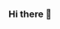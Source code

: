 ### Hi there 👋

<!--
**DenisTsverkun/DenisTsverkun** is a ✨ _special_ ✨ repository because its `README.md` (this file) appears on your GitHub profile.

Here are some ideas to get you started:

- 🔭 I’m currently working on study programize
- 🌱 I’m currently learning HTML,CSS and JS.
- 👯 I’m looking to collaborate on some progects or learning
- 🤔 I’m looking for help with learning and practice
- 💬 Ask me about my knowledge level
- 📫 How to reach me: https://t.me/denis_tsverkun
- 😄 Pronouns: Ukrane
- ⚡ Fun fact: I was named Person of the Year in 2006 by "Time" magazine.
-->
